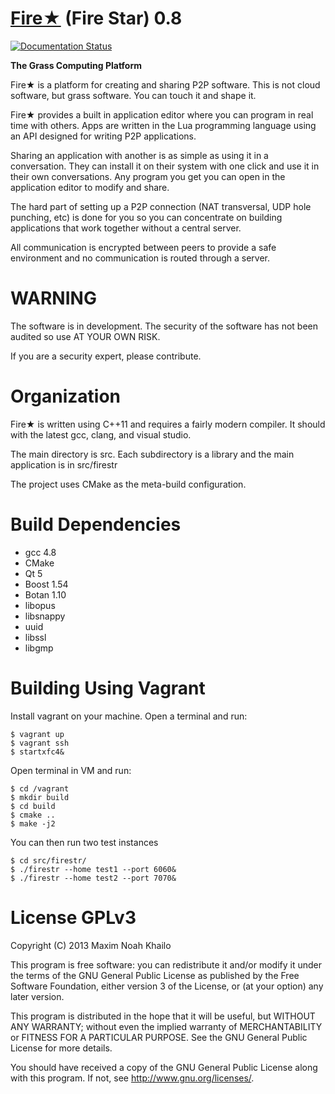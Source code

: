 [Fire★](http://www.firestr.com) (Fire Star) 0.8
===================================================================

[![Documentation Status](https://readthedocs.org/projects/fire/badge/?version=latest)](https://readthedocs.org/projects/fire/?badge=latest)

**The Grass Computing Platform**

Fire★ is a platform for creating and sharing P2P software.
This is not cloud software, but grass software.
You can touch it and shape it.

Fire★ provides a built in application editor where you can program in 
real time with others. Apps are written in the Lua programming language
using an API designed for writing P2P applications. 

Sharing an application with another is as simple as using it in a conversation. 
They can install it on their system with one click and use it in their own conversations.
Any program you get you can open in the application editor to modify and share.

The hard part of setting up a P2P connection (NAT transversal, UDP hole punching, etc)
is done for you so you can concentrate on building applications that work together
without a central server. 

All communication is encrypted between peers to provide a safe environment and 
no communication is routed through a server.


WARNING
===================================================================

The software is in development. The security of the software has
not been audited so use AT YOUR OWN RISK.

If you are a security expert, please contribute.

Organization
===================================================================

Fire★ is written using C++11 and requires a fairly modern compiler.
It should with the latest gcc, clang, and visual studio. 

The main directory is src. Each subdirectory is a library and
the main application is in src/firestr

The project uses CMake as the meta-build configuration.

Build Dependencies
===================================================================

* gcc 4.8
* CMake
* Qt 5 
* Boost 1.54
* Botan 1.10
* libopus
* libsnappy
* uuid
* libssl
* libgmp

Building Using Vagrant
===================================================================

Install vagrant on your machine. Open a terminal and run:

    $ vagrant up
    $ vagrant ssh
    $ startxfc4&

Open terminal in VM and run:

    $ cd /vagrant
    $ mkdir build
    $ cd build
    $ cmake ..
    $ make -j2

You can then run two test instances

    $ cd src/firestr/
    $ ./firestr --home test1 --port 6060&
    $ ./firestr --home test2 --port 7070&

License GPLv3
===================================================================

Copyright (C) 2013  Maxim Noah Khailo
 
This program is free software: you can redistribute it and/or modify
it under the terms of the GNU General Public License as published by
the Free Software Foundation, either version 3 of the License, or
(at your option) any later version.
 
This program is distributed in the hope that it will be useful,
but WITHOUT ANY WARRANTY; without even the implied warranty of
MERCHANTABILITY or FITNESS FOR A PARTICULAR PURPOSE.  See the
GNU General Public License for more details.
 
You should have received a copy of the GNU General Public License
along with this program.  If not, see <http://www.gnu.org/licenses/>.

